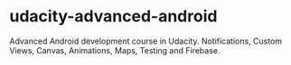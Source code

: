 # udacity-advanced-android
Advanced Android development course in Udacity. Notifications, Custom Views, Canvas, Animations, Maps, Testing and Firebase.
